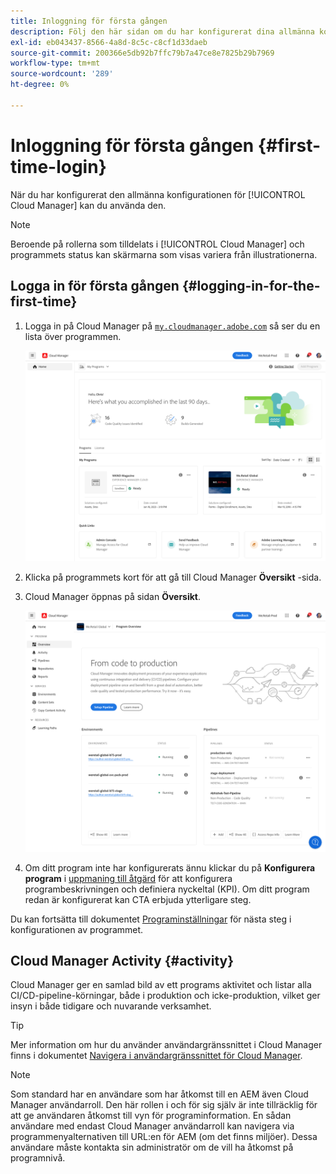 ```yaml
---
title: Inloggning för första gången
description: Följ den här sidan om du har konfigurerat dina allmänna konfigurationer och vill använda Cloud Manager för första gången.
exl-id: eb043437-8566-4a8d-8c5c-c8cf1d33daeb
source-git-commit: 200366e5db92b7ffc79b7a47ce8e7825b29b7969
workflow-type: tm+mt
source-wordcount: '289'
ht-degree: 0%

---
```



# Inloggning för första gången {#first-time-login}

När du har konfigurerat den allmänna konfigurationen för [!UICONTROL Cloud Manager] kan du använda den.

>[!NOTE]
>
>Beroende på rollerna som tilldelats i [!UICONTROL Cloud Manager] och programmets status kan skärmarna som visas variera från illustrationerna.

## Logga in för första gången {#logging-in-for-the-first-time}

1. Logga in på Cloud Manager på [`my.cloudmanager.adobe.com`](https://my.cloudmanager.adobe.com/) så ser du en lista över programmen.

   ![Cloud Manager-konsol](/help/assets/cloud-manager-console.png)

1. Klicka på programmets kort för att gå till Cloud Manager **Översikt** -sida.

1. Cloud Manager öppnas på sidan **Översikt**.

   ![Cloud Manager - översikt](/help/assets/program-overview-page.png)

1. Om ditt program inte har konfigurerats ännu klickar du på **Konfigurera program** i [uppmaning till åtgärd](/help/getting-started/navigation.md#cta) för att konfigurera programbeskrivningen och definiera nyckeltal (KPI). Om ditt program redan är konfigurerat kan CTA erbjuda ytterligare steg.

Du kan fortsätta till dokumentet [Programinställningar](/help/getting-started/program-setup.md) för nästa steg i konfigurationen av programmet.

## Cloud Manager Activity {#activity}

Cloud Manager ger en samlad bild av ett programs aktivitet och listar alla CI/CD-pipeline-körningar, både i produktion och icke-produktion, vilket ger insyn i både tidigare och nuvarande verksamhet.

>[!TIP]
>
>Mer information om hur du använder användargränssnittet i Cloud Manager finns i dokumentet [Navigera i användargränssnittet för Cloud Manager](/help/getting-started/navigation.md).

>[!NOTE]
>
>Som standard har en användare som har åtkomst till en AEM även Cloud Manager användarroll. Den här rollen i och för sig själv är inte tillräcklig för att ge användaren åtkomst till vyn för programinformation. En sådan användare med endast Cloud Manager användarroll kan navigera via programmenyalternativen till URL:en för AEM (om det finns miljöer). Dessa användare måste kontakta sin administratör om de vill ha åtkomst på programnivå.
